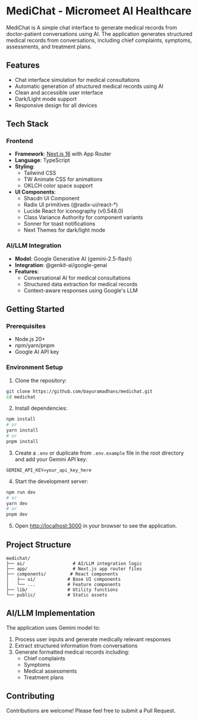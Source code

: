 # MediChat - Micromeet AI Healthcare

MediChat is A simple chat interface to generate medical records from doctor-patient conversations using AI. The application generates structured medical records from conversations, including chief complaints, symptoms, assessments, and treatment plans.

## Features

- Chat interface simulation for medical consultations
- Automatic generation of structured medical records using AI
- Clean and accessible user interface
- Dark/Light mode support
- Responsive design for all devices

## Tech Stack

### Frontend
- **Framework**: [Next.js 16](https://nextjs.org/) with App Router
- **Language**: TypeScript
- **Styling**: 
  - Tailwind CSS
  - TW Animate CSS for animations
  - OKLCH color space support
- **UI Components**: 
  - Shacdn UI Component
  - Radix UI primitives (@radix-ui/react-*)
  - Lucide React for iconography (v0.548.0)
  - Class Variance Authority for component variants
  - Sonner for toast notifications
  - Next Themes for dark/light mode

### AI/LLM Integration
- **Model**: Google Generative AI (gemini-2.5-flash)
- **Integration**: @genkit-ai/google-genai
- **Features**:
  - Conversational AI for medical consultations
  - Structured data extraction for medical records
  - Context-aware responses using Google's LLM

## Getting Started

### Prerequisites
- Node.js 20+ 
- npm/yarn/pnpm
- Google AI API key

### Environment Setup

1. Clone the repository:
```bash
git clone https://github.com/bayuramadhans/medichat.git
cd medichat
```

2. Install dependencies:
```bash
npm install
# or
yarn install
# or
pnpm install
```

3. Create a `.env` or duplicate from `.env.example` file in the root directory and add your Gemini API key:
```env
GEMINI_API_KEY=your_api_key_here
```

4. Start the development server:
```bash
npm run dev
# or
yarn dev
# or
pnpm dev
```

5. Open [http://localhost:3000](http://localhost:3000) in your browser to see the application.

## Project Structure

```
medichat/
├── ai/                  # AI/LLM integration logic
├── app/                 # Next.js app router files
├── components/         # React components
│   ├── ui/            # Base UI components
│   └── ...            # Feature components
├── lib/               # Utility functions
└── public/            # Static assets
```

## AI/LLM Implementation

The application uses Gemini model to:
1. Process user inputs and generate medically relevant responses
2. Extract structured information from conversations
3. Generate formatted medical records including:
   - Chief complaints
   - Symptoms
   - Medical assessments
   - Treatment plans

## Contributing

Contributions are welcome! Please feel free to submit a Pull Request.
